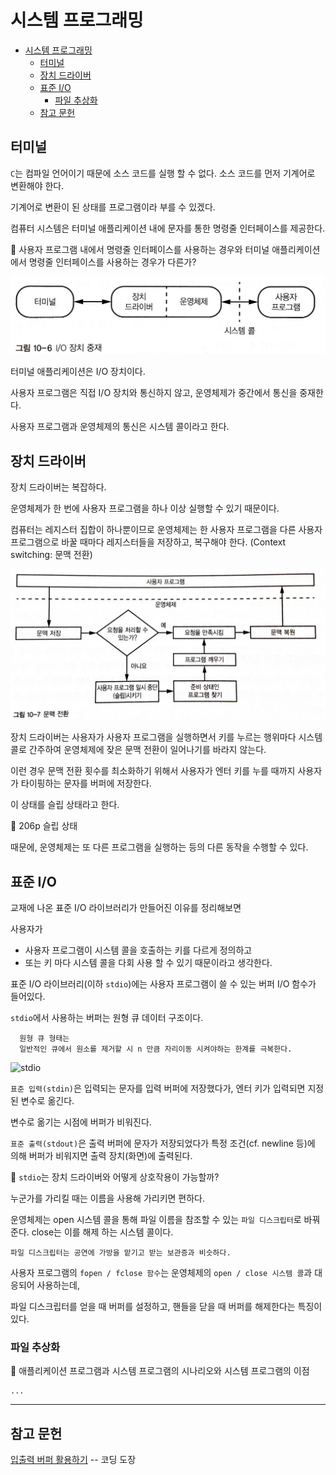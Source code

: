 # 시스템 프로그래밍

- [시스템 프로그래밍](#시스템-프로그래밍)
  - [터미널](#터미널)
  - [장치 드라이버](#장치-드라이버)
  - [표준 I/O](#표준-io)
    - [파일 추상화](#파일-추상화)
  - [참고 문헌](#참고-문헌)

## 터미널

`C`는 컴파일 언어이기 때문에 소스 코드를 실행 할 수 없다.
소스 코드를 먼저 기계어로 변환해야 한다. 

기계어로 변환이 된 상태를 프로그램이라 부를 수 있겠다.

컴퓨터 시스템은 터미널 애플리케이션 내에 문자를 통한 명령줄 인터페이스를 제공한다.

🤔 사용자 프로그램 내에서 명령줄 인터페이스를 사용하는 경우와
터미널 애플리케이션에서 명령줄 인터페이스를 사용하는 경우가 다른가?

![I/O 장치 중재](assets/IO-device.jpg)

터미널 애플리케이션은 I/O 장치이다.

사용자 프로그램은 직접 I/O 장치와 통신하지 않고, 운영체제가 중간에서 통신을 중재한다.

사용자 프로그램과 운영체제의 통신은 시스템 콜이라고 한다.

## 장치 드라이버

장치 드라이버는 복잡하다.

운영체제가 한 번에 사용자 프로그램을 하나 이상 실행할 수 있기 때문이다.

컴퓨터는 레지스터 집합이 하나뿐이므로 
운영체제는 한 사용자 프로그램을 다른 사용자 프로그램으로 바꿀 때마다  레지스터들을 저장하고, 복구해야 한다. (Context switching: 문맥 전환)

![문맥 전환](assets/context-switching.jpg)

장치 드라이버는 사용자가 사용자 프로그램을 실행하면서 키를 누르는 행위마다 시스템 콜로 간주하여 
운영체제에 잦은 문맥 전환이 일어나기를 바라지 않는다.

이런 경우 문맥 전환 횟수를 최소화하기 위해서 사용자가 엔터 키를 누를 때까지 사용자가 타이핑하는 문자를 버퍼에 저장한다.

이 상태를 슬립 상태라고 한다.

🤔 206p 슬립 상태

때문에, 운영체제는 또 다른 프로그램을 실행하는 등의 다른 동작을 수행할 수 있다.

## 표준 I/O

교재에 나온 표준 I/O 라이브러리가 만들어진 이유를 정리해보면

사용자가 
- 사용자 프로그램이 시스템 콜을 호출하는 키를 다르게 정의하고 
- 또는 키 마다 시스템 콜을 다회 사용 할 수 있기 때문이라고 생각한다.

표준 I/O 라이브러리(이하 `stdio`)에는 사용자 프로그램이 쓸 수 있는 버퍼 I/O 함수가 들어있다.

`stdio`에서 사용하는 버퍼는 원형 큐 데이터 구조이다.

      원형 큐 형태는 
      일반적인 큐에서 원소를 제거할 시 n 만큼 자리이동 시켜야하는 한계를 극복한다.

![stdio](https://img1.daumcdn.net/thumb/R1280x0/?scode=mtistory2&fname=https%3A%2F%2Fblog.kakaocdn.net%2Fdn%2FdGbcW6%2Fbtrp3Vnc01w%2FtrdzuMKhr0Wlz7cvQTX2zK%2Fimg.png)


`표준 입력(stdin)`은 입력되는 문자를 입력 버퍼에 저장했다가, 
엔터 키가 입력되면 지정된 변수로 옮긴다.

변수로 옮기는 시점에 버퍼가 비워진다.

`표준 출력(stdout)`은 출력 버퍼에 문자가 저장되었다가 
특정 조건(cf. newline 등)에 의해 버퍼가 비워지면 출력 장치(화면)에 출력된다.

🤔 `stdio`는 장치 드라이버와 어떻게 상호작용이 가능할까?

누군가를 가리킬 때는 이름을 사용해 가리키면 편하다.

운영체제는 open 시스템 콜을 통해 파일 이름을 참조할 수 있는 `파일 디스크립터`로 바꿔준다. 
close는 이를 해제 하는 시스템 콜이다.

    파일 디스크립터는 공연에 가방을 맡기고 받는 보관증과 비슷하다.

사용자 프로그램의 `fopen / fclose 함수`는 운영체제의 `open / close 시스템 콜`과 대응되어 사용하는데,

파일 디스크립터를 얻을 때 버퍼를 설정하고, 핸들을 닫을 때 버퍼를 해제한다는 특징이 있다.

### 파일 추상화

🤔 애플리케이션 프로그램과 시스템 프로그램의 시나리오와 
시스템 프로그램의 이점

    ...

<hr/>

## 참고 문헌

[입출력 버퍼 활용하기](https://dojang.io/mod/page/view.php?id=763) -- 코딩 도장